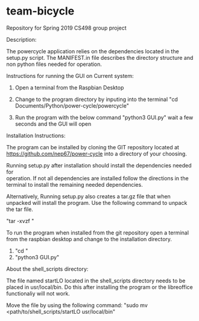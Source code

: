 # team-bicycle
Repository for Spring 2019 CS498 group project

Description:

The powercycle application relies on the dependencies located in the setup.py script.
The MANIFEST.in file describes the directory structure and non python files needed for operation.


Instructions for running the GUI on Current system:

1. Open a terminal from the Raspbian Desktop

2. Change to the program directory by inputing into the terminal
   "cd Documents/Python/power-cycle/powercycle"

3. Run the program with the below command
   "python3 GUI.py"
   wait a few seconds and the GUI will open

Installation Instructions:

The program can be installed by cloning the GIT repository located at 
https://github.com/nep67/power-cycle into a directory of your choosing.

Running setup.py after installation should install the dependencies needed for  
operation. If not all dependencies are installed follow the directions in the
terminal to install the remaining needed dependencies.

Alternatively, Running setup.py also creates a tar.gz file that when unpacked 
will install the program. Use the following command to unpack the tar file.

"tar -xvzf <tar file name>"

To run the program when installed from the git repository open a terminal from
the raspbian desktop and change to the installation directory.
1. "cd <install directory>"
2. "python3 GUI.py"

About the shell_scripts directory:

The file named startLO located in the shell_scripts directory needs to be placed in 
usr/local/bin. Do this after installing the program or the libreoffice functionaliy
will not work.

Move the file by using the following command:
"sudo mv <path/to/shell_scripts/startLO usr/local/bin"
   


